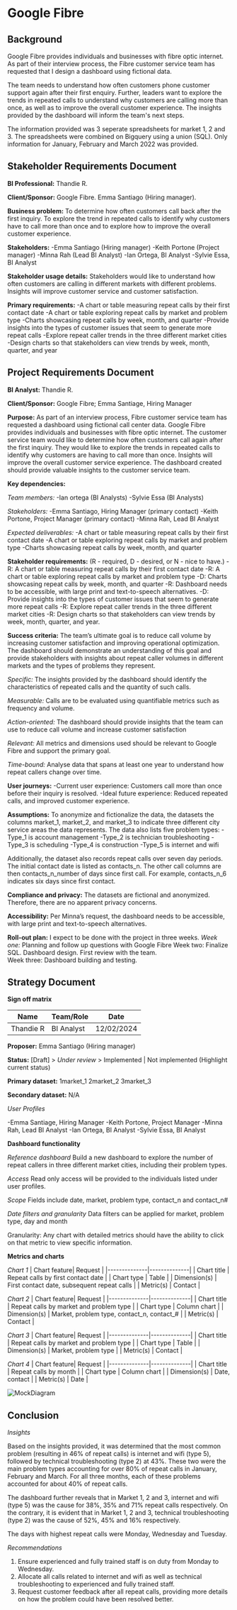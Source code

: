 # Google Fibre

## Background

Google Fibre provides individuals and businesses with fibre optic internet. As part of their interview process, the Fibre customer service team has requested that I design a dashboard using fictional data. 

The team needs to understand how often customers phone customer support again after their first enquiry. Further, leaders want to explore the trends in repeated calls to understand why customers are calling more than once, as well as to improve the overall customer experience. The insights provided by the dashboard will inform the team's next steps. 

The information provided was 3 seperate spreadsheets for market 1, 2 and 3. The spreadsheets were combined on Bigquery using a union (SQL). Only information for January, February and March 2022 was provided. 

## Stakeholder Requirements Document
                                                                                        
**BI Professional:** Thandie R. 

**Client/Sponsor:** Google Fibre. Emma Santiago (Hiring manager).

**Business problem:** To determine how often customers call back after the first inquiry. To explore the trend in repeated calls to identify why customers have to call more than once and to explore how to improve the overall customer experience. 

**Stakeholders:**
-Emma Santiago (Hiring manager)
-Keith Portone (Project manager)
-Minna Rah (Lead BI Analyst)
-Ian Ortega, BI Analyst
-Sylvie Essa, BI Analyst

**Stakeholder usage details:** Stakeholders would like to understand how often customers are calling in different markets with different problems. Insights will improve customer service and customer satisfaction. 

**Primary requirements:**
-A chart or table measuring repeat calls by their first contact date
-A chart or table exploring repeat calls by market and problem type
-Charts showcasing repeat calls by week, month, and quarter
-Provide insights into the types of customer issues that seem to generate more repeat calls
-Explore repeat caller trends in the three different market cities
-Design charts so that stakeholders can view trends by week, month, quarter, and year


## Project Requirements Document
                                                                                        
**BI Analyst:** Thandie R.

**Client/Sponsor:** Google Fibre; Emma Santiage, Hiring Manager

**Purpose:** As part of an interview process, Fibre customer service team has requested a dashboard using fictional call center data. Google Fibre provides individuals and businesses with fibre optic internet. The customer service team would like to determine how often customers call again after the first inquiry. They would like to explore the trends in repeated calls to identify why customers are having to call more than once. Insights will improve the overall customer service experience. The dashboard created should provide valuable insights to the customer service team. 

**Key dependencies:**

*Team members:* 
-Ian ortega (BI Analysts)
-Sylvie Essa (BI Analysts)

*Stakeholders:* 
-Emma Santiago, Hiring Manager (primary contact)
-Keith Portone, Project Manager (primary contact)
-Minna Rah, Lead BI Analyst

*Expected deliverables:*
-A chart or table measuring repeat calls by their first contact date
-A chart or table exploring repeat calls by market and problem type
-Charts showcasing repeat calls by week, month, and quarter


**Stakeholder requirements:** (R - required, D - desired, or N - nice to have.)
-R: A chart or table measuring repeat calls by their first contact date
-R: A chart or table exploring repeat calls by market and problem type
-D: Charts showcasing repeat calls by week, month, and quarter
-R: Dashboard needs to be accessible, with large print and text-to-speech alternatives.
-D: Provide insights into the types of customer issues that seem to generate more repeat calls
-R: Explore repeat caller trends in the three different market cities
-R: Design charts so that stakeholders can view trends by week, month, quarter, and year. 

**Success criteria:** 
The team’s ultimate goal is to reduce call volume by increasing customer satisfaction and improving operational optimization. The dashboard should demonstrate an understanding of this goal and provide stakeholders with insights about repeat caller volumes in different markets and the types of problems they represent. 

*Specific:* The insights provided by the dashboard should identify the characteristics of repeated calls and the quantity of such calls.

*Measurable:* Calls are to be evaluated using quantifiable metrics such as frequency and volume.

*Action-oriented:* The dashboard should provide insights that the team can use to reduce call volume and increase customer satisfaction

*Relevant:* All metrics and dimensions used should be relevant to Google Fibre and support the primary goal. 

*Time-bound:* Analyse data that spans at least one year to understand how repeat callers change over time.

**User journeys:** 
-Current user experience: Customers call more than once before their inquiry is resolved.
-Ideal future experience: Reduced repeated calls, and improved customer experience.

**Assumptions:**
To anonymize and fictionalize the data, the datasets the columns market_1, market_2, and market_3 to indicate three different city service areas the data represents. 
The data also lists five problem types:
-Type_1 is account management
-Type_2 is technician troubleshooting
-Type_3 is scheduling
-Type_4 is construction
-Type_5 is internet and wifi

Additionally, the dataset also records repeat calls over seven day periods. The initial contact date is listed as contacts_n. The other call columns are then contacts_n_number of days since first call. For example, contacts_n_6 indicates six days since first contact.

**Compliance and privacy:** The datasets are fictional and anonymized. Therefore, there are no apparent privacy concerns.
 
**Accessibility:** Per Minna’s request, the dashboard needs to be accessible, with large print and text-to-speech alternatives.

**Roll-out plan:** 
I expect to be done with the project in three weeks.
*Week one:* Planning and follow up questions with Google Fibre
Week two: Finalize SQL. Dashboard design. First review with the team.  
Week three: Dashboard building and testing.

## Strategy Document

**Sign off matrix**

| Name | Team/Role | Date  |
|-----------|------------|-------------|
| Thandie R | BI Analyst | 12/02/2024  |


**Proposer:** Emma Santiago (Hiring manager)

**Status:** [Draft] > *Under review* > Implemented | Not implemented (Highlight current status)

**Primary dataset:** 
1market_1 
2market_2 
3market_3

**Secondary dataset:** N/A

*User Profiles*

-Emma Santiage, Hiring Manager
-Keith Portone, Project Manager
-Minna Rah, Lead BI Analyst
-Ian Ortega, BI Analyst
-Sylvie Essa, BI Analyst

**Dashboard functionality**

*Reference dashboard*
Build a new dashboard to explore the number of repeat callers in three different market cities, including their problem types.

*Access*
Read only access will be provided to the individuals listed under user profiles. 

*Scope*
Fields include date, market, problem type, contact_n and contact_n#

*Date filters and granularity*
Data filters can be applied for market, problem type, day and month

Granularity:
Any chart with detailed metrics should have the ability to click on that metric to view specific information.

**Metrics and charts**

*Chart 1*
| Chart feature| Request      |
|--------------|--------------|
| Chart title  | Repeat calls by first contact date   |
| Chart type  | Table   |
| Dimension(s)  | First contact date, subsequent repeat calls |
| Metric(s)  | Contact   |

*Chart 2*
| Chart feature| Request      |
|--------------|--------------|
| Chart title  | Repeat calls by market and problem type   |
| Chart type  | Column chart   |
| Dimension(s)  | Market, problem type, contact_n, contact_# |
| Metric(s)  | Contact   |

*Chart 3*
| Chart feature| Request      |
|--------------|--------------|
| Chart title  | Repeat calls by market and problem type |
| Chart type  | Table   |
| Dimension(s)  | Market, problem type |
| Metric(s)  | Contact   |

*Chart 4*
| Chart feature| Request      |
|--------------|--------------|
| Chart title  | Repeat calls by month |
| Chart type  | Column chart   |
| Dimension(s)  | Date, contact |
| Metric(s)  | Date  |

![MockDiagram](Dashboardmockup.png)

## Conclusion

*Insights*

Based on the insights provided, it was determined that the most common problem (resulting in 46% of repeat calls) is internet and wifi (type 5), followed by technical troubleshooting (type 2) at 43%. These two were the main problem types accounting for over 80% of repeat calls in January, February and March. For all three months, each of these problems accounted for about 40% of repeat calls.

The dashboard further reveals that in Market 1, 2 and 3, internet and wifi (type 5) was the cause for 38%, 35% and 71% repeat calls respectively. On the contrary, it is evident that in Market 1, 2 and 3, technical troubleshooting (type 2) was the cause of 52%, 45% and 16% respectively.

The days with highest repeat calls were Monday, Wednesday and Tuesday. 

*Recommendations*
1. Ensure experienced and fully trained staff is on duty from Monday to Wednesday.
2. Allocate all calls related to internet and wifi as well as technical troubleshooting to experienced and fully trained staff.
3. Request customer feedback after all repeat calls, providing more details on how the problem could have been resolved better. 
